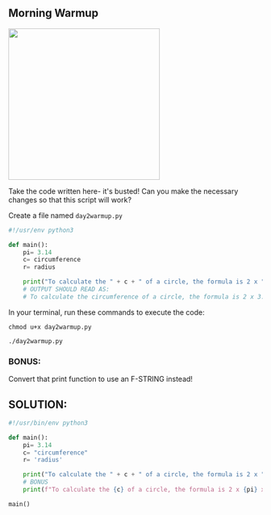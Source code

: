 ## Morning Warmup

<img src="https://i.pinimg.com/474x/88/25/58/882558e89a31afaf4e0d089d7b2fade4.jpg" width="300"/>

Take the code written here- it's busted! Can you make the necessary changes so that this script will work?

Create a file named `day2warmup.py`

```python
#!/usr/env python3

def main():
    pi= 3.14
    c= circumference
    r= radius

    print("To calculate the " + c + " of a circle, the formula is 2 x " + pi + " x " + " r " )
    # OUTPUT SHOULD READ AS:
    # To calculate the circumference of a circle, the formula is 2 x 3.14 x radius

```

In your terminal, run these commands to execute the code:

`chmod u+x day2warmup.py`

`./day2warmup.py`

### BONUS:

Convert that print function to use an F-STRING instead!

## SOLUTION:

```python
#!/usr/bin/env python3

def main():
    pi= 3.14
    c= "circumference"
    r= 'radius'

    print("To calculate the " + c + " of a circle, the formula is 2 x " + str(pi) + " x " + r)
    # BONUS
    print(f"To calculate the {c} of a circle, the formula is 2 x {pi} x {r}")

main()
```

